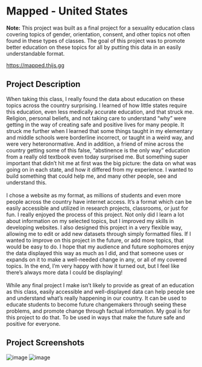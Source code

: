 # Mapped - United States

**Note:** This project was built as a final project for a sexuality education class covering topics of gender, orientation, consent, and other topics not often found in these types of classes. The goal of this project was to promote better education on these topics for all by putting this data in an easily understandable format.

https://mapped.thijs.gg

## Project Description
  When taking this class, I really found the data about education on these topics across the country surprising. I learned of how little states require this education, even less medically accurate education, and that struck me. Religion, personal beliefs, and not taking care to understand “why” were getting in the way of creating safe and positive lives for many people. It struck me further when I learned that some things taught in my elementary and middle schools were borderline incorrect, or taught in a weird way, and were very heteronormative. And in addition, a friend of mine across the country getting some of this false, “abstinence is the only way” education from a really old textbook even today surprised me. But something super important that didn’t hit me at first was the big picture: the data on what was going on in each state, and how it differed from my experience. I wanted to build something that could help me, and many other people, see and understand this.<br><br>
  I chose a website as my format, as millions of students and even more people across the country have internet access. It’s a format which can be easily accessible and utilized in research projects, classrooms, or just for fun. I really enjoyed the process of this project. Not only did I learn a lot about information on my selected topics, but I improved my skills in developing websites. I also designed this project in a very flexible way, allowing me to edit or add new datasets through simply formatted files. If I wanted to improve on this project in the future, or add more topics, that would be easy to do. I hope that my audience and future sophomores enjoy the data displayed this way as much as I did, and that someone uses or expands on it to make a well-needed change in any, or all of my covered topics. In the end, I’m very happy with how it turned out, but I feel like there’s always more data I could be displaying!<br><br>
  While any final project I make isn’t likely to provide as great of an education as this class, easily accessible and well-displayed data can help people see and understand what’s really happening in our country. It can be used to educate students to become future changemakers through seeing these problems, and promote change through factual information. My goal is for this project to do that. To be used in ways that make the future safe and positive for everyone.

## Project Screenshots
![image](https://user-images.githubusercontent.com/28990589/146101725-94152bdc-750c-416c-9d5b-f85e98d5c8a9.png)
![image](https://user-images.githubusercontent.com/28990589/146101757-6e75f979-915d-4a66-b8e2-d09a80506394.png)
